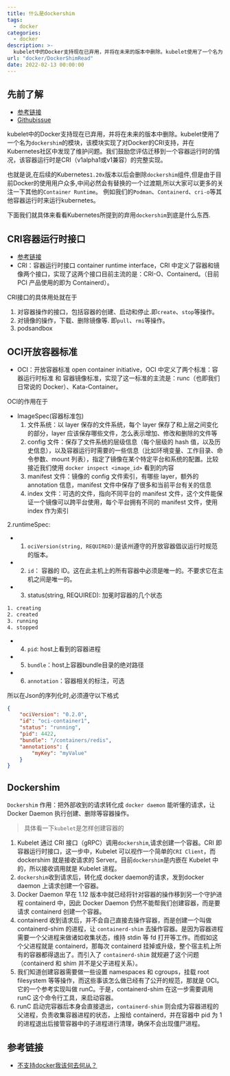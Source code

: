 ```yaml
---
title: 什么是dockershim
tags:
  - docker
categories:
  - docker
description: >-
  kubelet中的Docker支持现在已弃用，并将在未来的版本中删除。kubelet使用了一个名为`dockershim`的模块，该模块实现了对Docker的CRI支持，并在Kubernetes社区中发现了维护问题。我们鼓励您评估迁移到一个容器运行时的情况，该容器运行时是CRI（v1alpha1或v1兼容）的完整实现。
url: "docker/DockerShimRead"
date: 2022-02-13 00:00:00
---
```

## 先前了解

- [参考链接](https://github.com/kubernetes/kubernetes/blob/master/CHANGELOG/CHANGELOG-1.20.md#dockershim-deprecation)
- [Githubissue](https://github.com/kubernetes/kubernetes/pull/94624)

kubelet中的Docker支持现在已弃用，并将在未来的版本中删除。kubelet使用了一个名为`dockershim`的模块，该模块实现了对Docker的CRI支持，并在Kubernetes社区中发现了维护问题。我们鼓励您评估迁移到一个容器运行时的情况，该容器运行时是CRI（v1alpha1或v1兼容）的完整实现。

也就是说,在后续的Kubernetes`1.20x`版本以后会删除`dockershim`组件,但是由于目前Docker的使用用户众多,中间必然会有替换的一个过渡期,所以大家可以更多的关注一下其他的`Container Runtime`。 例如我们的`Podman`、`Containerd`、`cri-o`等其他容器运行时来运行kubernetes。

下面我们就具体来看看Kubernetes所提到的弃用`dockershim`到底是什么东西.

## CRI容器运行时接口

- [参考链接](https://github.com/kubernetes/community/blob/master/contributors/devel/sig-node/container-runtime-interface.md)
- CRI：容器运行时接口 container runtime interface，CRI 中定义了容器和镜像两个接口，实现了这两个接口目前主流的是：CRI-O、Containerd。（目前 PCI 产品使用的即为 Containerd）。

CRI接口的具体用处就在于

1. 对容器操作的接口，包括容器的创建、启动和停止.即`create`、`stop`等操作。
2. 对镜像的操作，下载、删除镜像等. 即`pull`、`rmi`等操作。
3. podsandbox

## OCI开放容器标准

- OCI：开放容器标准 open container initiative，OCI 中定义了两个标准：容器运行时标准 和 容器镜像标准，实现了这一标准的主流是：runc（也即我们日常说的 Docker）、Kata-Container。

OCI的作用在于
- ImageSpec(容器标准包)
   1. 文件系统：以 layer 保存的文件系统，每个 layer 保存了和上层之间变化的部分，layer 应该保存哪些文件，怎么表示增加、修改和删除的文件等
   2. config 文件：保存了文件系统的层级信息（每个层级的 hash 值，以及历史信息），以及容器运行时需要的一些信息（比如环境变量、工作目录、命令参数、mount 列表），指定了镜像在某个特定平台和系统的配置。比较接近我们使用 `docker inspect <image_id>` 看到的内容
   3. manifest 文件：镜像的 config 文件索引，有哪些 layer，额外的 annotation 信息，manifest 文件中保存了很多和当前平台有关的信息
   4. index 文件：可选的文件，指向不同平台的 manifest 文件，这个文件能保证一个镜像可以跨平台使用，每个平台拥有不同的 manifest 文件，使用 index 作为索引

2.runtimeSpec:
- 1. `ociVersion(string, REQUIRED)`:是该州遵守的开放容器倡议运行时规范的版本。
- 2. `id`： 容器的 ID。这在此主机上的所有容器中必须是唯一的。不要求它在主机之间是唯一的。
- 3. status(string, REQUIRED): 加冕时容器的几个状态

```bash
1. creating
2. created
3. running
4. stopped
```

- 4. `pid`: host上看到的容器进程
- 5. `bundle`：host上容器bundle目录的绝对路径
- 6. `annotation`：容器相关的标注，可选

所以在Json的序列化时,必须遵守以下格式

```json
{
    "ociVersion": "0.2.0",
    "id": "oci-container1",
    "status": "running",
    "pid": 4422,
    "bundle": "/containers/redis",
    "annotations": {
        "myKey": "myValue"
    }
}
```

## Dockershim

`Dockershim` 作用：把外部收到的请求转化成 `docker daemon` 能听懂的请求，让 Docker Daemon 执行创建、删除等容器操作。

> 具体看一下`kubelet`是怎样创建容器的

1. Kubelet 通过 CRI 接口（gRPC）调用`dockershim`,请求创建一个容器。CRI 即容器运行时接口，这一步中，Kubelet 可以视作一个简单的`CRI Client`，而 dockershim 就是接收请求的 Server。目前`dockershim`是内嵌在 Kubelet 中的，所以接收调用就是 Kubelet 进程。
2. `dockershim`收到请求后，转化成 docker daemon的请求，发到docker daemon 上请求创建一个容器。
3. Docker Daemon 早在 1.12 版本中就已经将针对容器的操作移到另一个守护进程 containerd 中，因此 Docker Daemon 仍然不能帮我们创建容器，而是要请求 containerd 创建一个容器。
4. containerd 收到请求后，并不会自己直接去操作容器，而是创建一个叫做 containerd-shim 的进程，让 `containerd-shim` 去操作容器。是因为容器进程需要一个父进程来做诸如收集状态，维持 stdin 等 fd 打开等工作。而假如这个父进程就是 containerd，那每次 containerd 挂掉或升级，整个宿主机上所有的容器都得退出了。而引入了 `containerd-shim` 就规避了这个问题（containerd 和 shim 并不是父子进程关系）。
5. 我们知道创建容器需要做一些设置 namespaces 和 cgroups，挂载 root filesystem 等等操作，而这些事该怎么做已经有了公开的规范，那就是 OCI。它的一个参考实现叫做 runC。于是，containerd-shim 在这一步需要调用 runC 这个命令行工具，来启动容器。
6. runC 启动完容器后本身会直接退出，`containerd-shim` 则会成为容器进程的父进程，负责收集容器进程的状态，上报给 containerd，并在容器中 pid 为 1 的进程退出后接管容器中的子进程进行清理，确保不会出现僵尸进程。

## 参考链接

- [不支持docker我该何去何从？ ](https://kubernetes.io/zh/blog/2020/12/02/dont-panic-kubernetes-and-docker/#)
